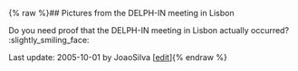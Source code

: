 {% raw %}## Pictures from the DELPH-IN meeting in Lisbon

Do you need proof that the DELPH-IN meeting in Lisbon actually occurred?
:slightly\_smiling\_face:

Last update: 2005-10-01 by JoaoSilva [[edit](https://github.com/delph-in/docs/wiki/LisbonPictures/_edit)]{% endraw %}
